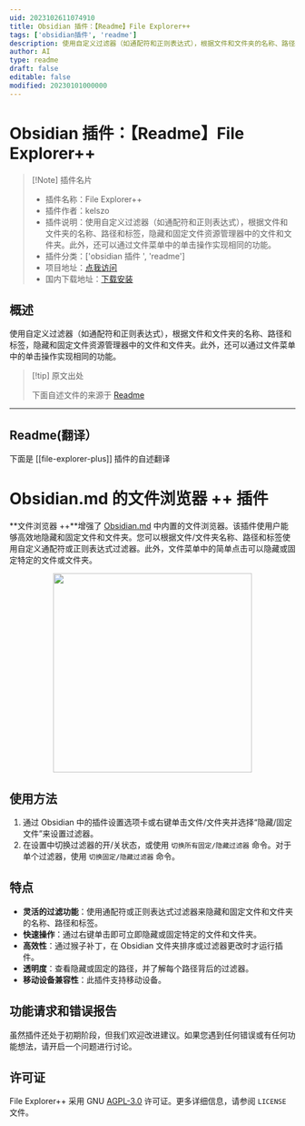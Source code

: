 ```yaml
---
uid: 2023102611074910
title: Obsidian 插件：【Readme】File Explorer++
tags: ['obsidian插件', 'readme']
description: 使用自定义过滤器（如通配符和正则表达式），根据文件和文件夹的名称、路径和标签，隐藏和固定文件资源管理器中的文件和文件夹。此外，还可以通过文件菜单中的单击操作实现相同的功能。
author: AI
type: readme
draft: false
editable: false
modified: 20230101000000
---
```


# Obsidian 插件：【Readme】File Explorer++

> [!Note] 插件名片
> - 插件名称：File Explorer++
> - 插件作者：kelszo
> - 插件说明：使用自定义过滤器（如通配符和正则表达式），根据文件和文件夹的名称、路径和标签，隐藏和固定文件资源管理器中的文件和文件夹。此外，还可以通过文件菜单中的单击操作实现相同的功能。
> - 插件分类：['obsidian 插件 ', 'readme']
> - 项目地址：[点我访问](https://github.com/kelszo/obsidian-file-explorer-plus)
> - 国内下载地址：[下载安装](https://pkmer.cn/products/plugin/pluginMarket/?file-explorer-plus)

## 概述

使用自定义过滤器（如通配符和正则表达式），根据文件和文件夹的名称、路径和标签，隐藏和固定文件资源管理器中的文件和文件夹。此外，还可以通过文件菜单中的单击操作实现相同的功能。

> [!tip] 原文出处
>
>下面自述文件的来源于 [Readme](https://ghproxy.net/https://raw.githubusercontent.com/kelszo/obsidian-file-explorer-plus/master/README.md)
>

---

## Readme(翻译）

下面是 [[file-explorer-plus]] 插件的自述翻译

# Obsidian.md 的文件浏览器 ++ 插件

**文件浏览器 ++**增强了 [Obsidian.md](https://obsidian.md/) 中内置的文件浏览器。该插件使用户能够高效地隐藏和固定文件和文件夹。您可以根据文件/文件夹名称、路径和标签使用自定义通配符或正则表达式过滤器。此外，文件菜单中的简单点击可以隐藏或固定特定的文件或文件夹。

<p align="center"><img src="assets/example.png" width="350"></p>

## **使用方法**

1. 通过 Obsidian 中的插件设置选项卡或右键单击文件/文件夹并选择“隐藏/固定文件”来设置过滤器。
2. 在设置中切换过滤器的开/关状态，或使用 `切换所有固定/隐藏过滤器` 命令。对于单个过滤器，使用 `切换固定/隐藏过滤器` 命令。

## **特点**

- **灵活的过滤功能**：使用通配符或正则表达式过滤器来隐藏和固定文件和文件夹的名称、路径和标签。
- **快速操作**：通过右键单击即可立即隐藏或固定特定的文件和文件夹。
- **高效性**：通过猴子补丁，在 Obsidian 文件夹排序或过滤器更改时才运行插件。
- **透明度**：查看隐藏或固定的路径，并了解每个路径背后的过滤器。
- **移动设备兼容性**：此插件支持移动设备。

## **功能请求和错误报告**

虽然插件还处于初期阶段，但我们欢迎改进建议。如果您遇到任何错误或有任何功能想法，请开启一个问题进行讨论。

## **许可证**

File Explorer++ 采用 GNU [AGPL-3.0](https://www.gnu.org/licenses/agpl-3.0.en.html) 许可证。更多详细信息，请参阅 `LICENSE` 文件。

